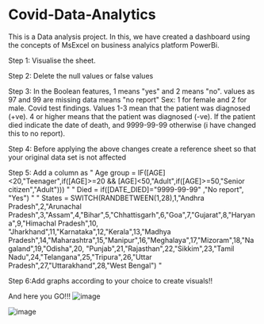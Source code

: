# Covid-Data-Analytics
This is a Data analysis project. In this, we have created a dashboard using the concepts of MsExcel on business analyics platform PowerBi.

Step 1: Visualise the sheet.

Step 2: Delete the null values or false values

Step 3: In the Boolean features, 1 means "yes" and 2 means "no". values as 97 and 99 are missing data means "no report"
        Sex: 1 for female and 2 for male.
        Covid test findings. Values 1-3 mean that the patient was diagnosed (+ve). 4 or higher means that the patient  was diagnosed (-ve).
        If the patient died indicate the date of death, and 9999-99-99 otherwise (i have changed this to no report).

Step 4: Before applying the above changes create a reference sheet so that your original data set is not affected

Step 5: Add a column as " Age group = IF([AGE]<20,"Teenager",if([AGE]>=20 && [AGE]<50,"Adult",if([AGE]>=50,"Senior citizen","Adult"))) "
                        " Died = if([DATE_DIED]="9999-99-99" ,"No report", "Yes") "
                        " States = SWITCH(RANDBETWEEN(1,28),1,"Andhra Pradesh",2,"Arunachal Pradesh",3,"Assam",4,"Bihar",5,"Chhattisgarh",6,"Goa",7,"Gujarat",8,"Haryana",9,"Himachal 
                          Pradesh",10, "Jharkhand",11,"Karnataka",12,"Kerala",13,"Madhya Pradesh",14,"Maharashtra",15,"Manipur",16,"Meghalaya",17,"Mizoram",18,"Nagaland",19,"Odisha",20,
                          "Punjab",21,"Rajasthan",22,"Sikkim",23,"Tamil Nadu",24,"Telangana",25,"Tripura",26,"Uttar Pradesh",27,"Uttarakhand",28,"West Bengal") "
                          
Step 6:Add graphs according to your choice to create visuals!!

And here you GO!!!
![image](https://github.com/ankit5163/Covid-Data-Analytics/assets/85782912/3754ce8b-1b88-45d3-a842-4584d0bc2f6e)

![image](https://github.com/ankit5163/Covid-Data-Analytics/assets/85782912/9ae21a27-172f-4a98-9ae0-b66274d5d447)


